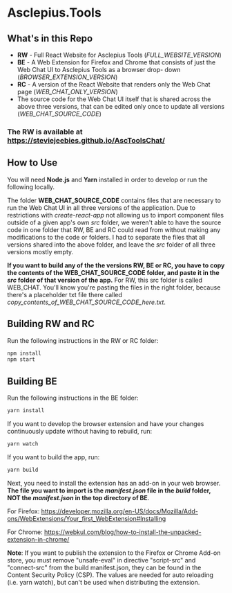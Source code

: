 # Asclepius.Tools

## What's in this Repo

  - **RW** - Full React Website for Asclepius Tools (*FULL_WEBSITE_VERSION*)
  - **BE** - A Web Extension for Firefox and Chrome that consists of just the Web Chat UI to Asclepius Tools as a browser drop- down (*BROWSER_EXTENSION_VERSION*)
  - **RC** - A version of the React Website that renders only the Web Chat page (*WEB_CHAT_ONLY_VERSION*)
  - The source code for the Web Chat UI itself that is shared across the above three versions, that can be edited only once to update all versions (*WEB_CHAT_SOURCE_CODE*)

### The RW is available at https://steviejeebies.github.io/AscToolsChat/

## How to Use

You will need **Node.js** and **Yarn** installed in order to develop or run the following locally.

The folder **WEB_CHAT_SOURCE_CODE** contains files that are necessary to run the Web Chat UI in all three versions of the application. Due to restrictions with *create-react-app* not allowing us to import component files outside of a given app's own *src* folder, we weren't able to have the source code in one folder that RW, BE and RC could read from without making any modifications to the code or folders. I had to separate the files that all versions shared into the above folder, and leave the *src* folder of all three versions mostly empty. 

**If you want to build any of the the versions RW, BE or RC, you have to copy the contents of the WEB_CHAT_SOURCE_CODE folder, and paste it in the *src* folder of that version of the app.** For RW, this src folder is called WEB_CHAT. You'll know you're pasting the files in the right folder, because there's a placeholder txt file there called *copy_contents_of_WEB_CHAT_SOURCE_CODE_here.txt*.

## Building RW and RC
Run the following instructions in the RW or RC folder:
```sh
npm install
npm start
```

## Building BE
Run the following instructions in the BE folder:
```sh
yarn install
```
If you want to develop the browser extension and have your changes continuously update without having to rebuild, run: 
```sh
yarn watch
```

If you want to build the app, run: 
```sh
yarn build
```

Next, you need to install the extension has an add-on in your web browser. **The file you want to import is the *manifest.json* file in the *build* folder, NOT the *manifest.json* in the top directory of BE**.

For Firefox: 
https://developer.mozilla.org/en-US/docs/Mozilla/Add-ons/WebExtensions/Your_first_WebExtension#Installing

For Chrome: 
https://webkul.com/blog/how-to-install-the-unpacked-extension-in-chrome/

**Note**: If you want to publish the extension to the Firefox or Chrome Add-on store, you must remove "unsafe-eval" in directive "script-src" and "connect-src" from the build manifest.json, they can be found in the Content Security Policy (CSP). The values are needed for auto reloading (i.e. yarn watch), but can't be used when distributing the extension. 
